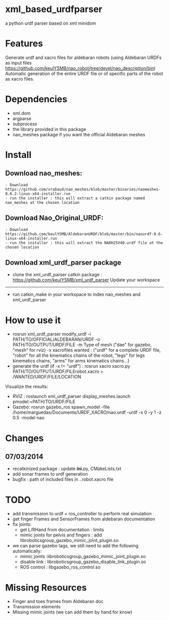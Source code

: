 xml_based_urdfparser
====================

a python urdf parser based on xml minidom

Features
========

Generate urdf and xacro files for aldebaran robots (using Aldebaran URDFs as input files https://github.com/keulYSMB/nao_robot/tree/devel/nao_description/bin)
Automatic generation of the entire URDF file or of specific parts of the robot as xacro files.

Dependencies 
============

- xml.dom
- argparse
- subprocess
- the library provided in this package
- nao_meshes package if you want the official Aldebaran meshes

Install
=======

Download nao_meshes:
----------------------
    - Download https://github.com/vrabaud/nao_meshes/blob/master/binaries/naomeshes-0.6.2-linux-x64-installer.run
    - run the installer : this will extract a catkin package named nao_meshes at the chosen location
Download Nao_Original_URDF:
---------------------------
    - Download https://github.com/keulYSMB/AldebaranURDF/blob/master/bin/naourdf-0.6-linux-x64-installer.run
    - run the installer : this will extract the NAOH25V40.urdf file at the chosen location
Download xml_urdf_parser package
--------------------------------
- clone the xml_urdf_parser catkin package : https://github.com/keulYSMB/xml_urdf_parser
Update your workspace
---------------------
- run catkin_make in your workspace to index nao_meshes and xml_urdf_parser

How to use it
=============
- rosrun xml_urdf_parser modify_urdf -i PATH/TO/OFFICIAL/ALDEBARAN/URDF -o PATH/TO/OUTPUT/URDF/FILE -m Type of mesh ("dae" for gazebo, "mesh" for rviz) -x xacrofiles wanted : ("urdf" for a complete URDF file, "robot" for all the kinematics chains of the robot, "legs" for legs kinematics chains, "arms" for arms kinematics chains...)
- generate the urdf (if -x != "urdf") : rosrun xacro xacro.py PATH/TO/OUTPUT/URDF/FILErobot.xacro > /WANTED/URDF/FILE/LOCATION

Visualize the results:
- RVIZ : roslaunch xml_urdf_parser display_meshes.launch pmodel:=PATH/TO/URDF/FILE
- Gazebo: rosrun gazebo_ros spawn_model -file /home/marguedas/Documents/URDF_XACRO/nao.urdf  -urdf -x 0 -y 1 -z 0.5 -model nao


Changes
=======

07/03/2014
---------
- recatkinized package : update __ini__.py, CMakeLists.txt
- add sonar frames to urdf generation
- bugfix : path of included files in ..robot.xacro file

TODO
======
- add transmission to urdf + ros_controller to perform real simulation 
- get finger Frames and SensorFrames from aldebaran documentation
- fix joints:
    - get L/RHand from documentation : limits
    - mimic joints for pelvis and fingers : add libroboticsgroup_gazebo_mimic_joint_plugin.so
- we can parse gazebo tags, we still need to add the following automatically:
    - mimic joints :libroboticsgroup_gazebo_mimic_joint_plugin.so
    - disable link : libroboticsgroup_gazebo_disable_link_plugin.so
    - ROS control : libgazebo_ros_control.so
 
Missing Resources
=================
- Finger and toes frames from Aldebaran doc
- Transmission elements
- Missing mimic joints (we can add them by hand for know)

